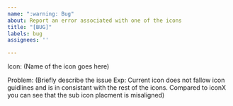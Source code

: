 ```yaml
---
name: ":warning: Bug"
about: Report an error associated with one of the icons
title: "[BUG]"
labels: bug
assignees: ''

---
```


Icon: (Name of the icon goes here)

Problem: (Briefly describe the issue Exp: Current icon does not fallow icon guidlines and is in consistant with the rest of the icons. Compared to iconX you can see that the sub icon placment is misaligned)

